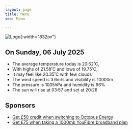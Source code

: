 ```yaml
---
layout: page
title: Menu
seo: Menu

---
```


![Logo](/images/logo.jpg){:width="832px"}

<!-- weather_marker starts -->
## On Sunday, 06 July 2025

- The average temperature today is 20.52˚C,
- With highs of 21.58˚C and lows of 19.75˚C,
- It may feel like 20.35˚C with few clouds
- The wind speed is 3.6m/s and visibility is 10000m
- The pressure is 1005hPa and humidity is 66%
- The sun will rise at 03:57 and set at 20:28

<!-- weather_marker ends -->

## Sponsors

- [Get £50 credit when switching to Octopus Energy](https://bit.ly/3oD1nnS)
- [Get £75 when taking a 1000mb YouFibre broadband plan](https://aklam.io/91zWhU?)
